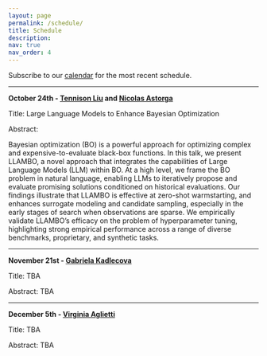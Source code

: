 ```yaml
---
layout: page
permalink: /schedule/
title: Schedule
description: 
nav: true
nav_order: 4
---
```



Subscribe to our [calendar](https://calendar.google.com/calendar/u/2?cid=YXV0b21sc2VtaW5hckBnbWFpbC5jb20) for the most recent schedule.

---------

**October 24th  - [Tennison Liu](https://tennisonliu.github.io/) and [Nicolas Astorga](https://scholar.google.com/citations?user=oLiBK8cAAAAJ&hl=es)**

Title: Large Language Models to Enhance Bayesian Optimization

Abstract: 

Bayesian optimization (BO) is a powerful approach for optimizing complex and expensive-to-evaluate black-box functions. In this talk, we present LLAMBO, a novel approach that integrates the capabilities of Large Language Models (LLM) within BO. At a high level, we frame the BO problem in natural language, enabling LLMs to iteratively propose and evaluate promising solutions conditioned on historical evaluations. Our findings illustrate that LLAMBO is effective at zero-shot warmstarting, and enhances surrogate modeling and candidate sampling, especially in the early stages of search when observations are sparse. We empirically validate LLAMBO’s efficacy on the problem of hyperparameter tuning, highlighting strong empirical performance across a range of diverse benchmarks, proprietary, and synthetic tasks.

---------

**November 21st  - [Gabriela Kadlecova](https://gabikadlecova.github.io/)**

Title: TBA

Abstract: TBA



---------

**December 5th - [Virginia Aglietti](https://virgiagl.github.io/)**

Title: TBA

Abstract: TBA

